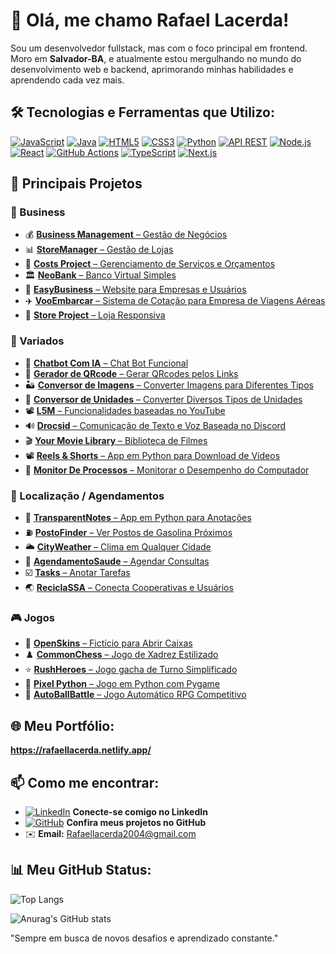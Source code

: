 # 👋 Olá, me chamo Rafael Lacerda!

Sou um desenvolvedor fullstack, mas com o foco principal em frontend. Moro em **Salvador-BA**, e atualmente estou mergulhando no mundo do desenvolvimento web e backend, aprimorando minhas habilidades e aprendendo cada vez mais.

## 🛠️ Tecnologias e Ferramentas que Utilizo:

[![JavaScript](https://img.shields.io/badge/-JavaScript-F7DF1E?style=flat-square&logo=javascript&logoColor=black)](https://developer.mozilla.org/pt-BR/docs/Web/JavaScript)
[![Java](https://img.shields.io/badge/-Java-007396?style=flat-square&logo=java&logoColor=white)](https://docs.oracle.com/en/java/)
[![HTML5](https://img.shields.io/badge/-HTML5-E34F26?style=flat-square&logo=html5&logoColor=white)](https://developer.mozilla.org/pt-BR/docs/Web/HTML)
[![CSS3](https://img.shields.io/badge/-CSS3-1572B6?style=flat-square&logo=css3&logoColor=white)](https://developer.mozilla.org/pt-BR/docs/Web/CSS)
[![Python](https://img.shields.io/badge/-Python-3776AB?style=flat-square&logo=python&logoColor=white)](https://www.python.org/doc/)
[![API REST](https://img.shields.io/badge/-API%20REST-FF6F00?style=flat-square&logo=api)](https://restfulapi.net/)
[![Node.js](https://img.shields.io/badge/-Node.js-339933?style=flat-square&logo=node.js&logoColor=white)](https://nodejs.org/en/docs/)
[![React](https://img.shields.io/badge/-React-61DAFB?style=flat-square&logo=react&logoColor=black)](https://reactjs.org/docs/getting-started.html)
[![GitHub Actions](https://img.shields.io/badge/-GitHub%20Actions-2088FF?style=flat-square&logo=github-actions&logoColor=white)](https://docs.github.com/en/actions)
[![TypeScript](https://img.shields.io/badge/-TypeScript-3178C6?style=flat-square&logo=typescript&logoColor=white)](https://www.typescriptlang.org/docs/)
[![Next.js](https://img.shields.io/badge/-Next.js-000000?style=flat-square&logo=next.js&logoColor=white)](https://nextjs.org/docs)

## 🌟 Principais Projetos

### 💼 Business
- 💰 [**Business Management** – Gestão de Negócios](https://bmanagement.vercel.app/)
- 📊 [**StoreManager** – Gestão de Lojas](https://storemanager-ztwx.onrender.com/)
- 💸 [**Costs Project** – Gerenciamento de Serviços e Orçamentos](https://costsservice.onrender.com/)
- 🏛️ [**NeoBank** – Banco Virtual Simples](https://neobank-ji8b.onrender.com/)
- 🏢 [**EasyBusiness** – Website para Empresas e Usuários](https://easybuniness.onrender.com/)
- ✈️ [**VooEmbarcar** – Sistema de Cotação para Empresa de Viagens Aéreas](https://vooembarcar.netlify.app/)
- 🛒 [**Store Project** – Loja Responsiva](https://rafaelglacerda.github.io/StoreProject/)

### 🔎 Variados
- 🤖 [**Chatbot Com IA** – Chat Bot Funcional](https://assistentechatbotv0.onrender.com/)
- 🔴 [**Gerador de QRcode** – Gerar QRcodes pelos Links](https://qrcodesgerador.netlify.app/)
- 🏜️ [**Conversor de Imagens** – Converter Imagens para Diferentes Tipos](https://imagemconversor.netlify.app/)
- 📏 [**Conversor de Unidades** – Converter Diversos Tipos de Unidades](https://unidadeconversor.netlify.app/)
- 📽️ [**L5M** – Funcionalidades baseadas no YouTube](https://l5m.onrender.com/)
- 🔊 [**Drocsid** – Comunicação de Texto e Voz Baseada no Discord](https://drocsid.onrender.com/)
- 🎬 [**Your Movie Library** – Biblioteca de Filmes](https://yourmovielibrary.netlify.app/)
- 📽️ [**Reels & Shorts** – App em Python para Download de Vídeos](https://github.com/RafaelGLacerda/Reels-Shorts)
- 🐍 [**Monitor De Processos** – Monitorar o Desempenho do Computador](https://github.com/RafaelGLacerda/MonitorDeProcessamentos)
  
### 📍 Localização / Agendamentos
- 📜 [**TransparentNotes** – App em Python para Anotações](https://github.com/RafaelGLacerda/TransparentNotes)
- ⛽ [**PostoFinder** – Ver Postos de Gasolina Próximos](https://postofinder.onrender.com/)
- 🌥️ [**CityWeather** – Clima em Qualquer Cidade](https://cityweatherbasic.netlify.app/)
- 🏩 [**AgendamentoSaude** – Agendar Consultas](https://agendamentosus.onrender.com/)
- ☑️ [**Tasks** – Anotar Tarefas](https://tasks-hbdt.onrender.com/)
- 🌏 [**ReciclaSSA** – Conecta Cooperativas e Usuários](https://reciclassa.onrender.com/)

### 🎮 Jogos
- 🎁 [**OpenSkins** – Fictício para Abrir Caixas](https://openskins.onrender.com/)
- ♟️ [**CommonChess** – Jogo de Xadrez Estilizado](https://commonchess.netlify.app/)
- ⭐ [**RushHeroes** – Jogo gacha de Turno Simplificado](https://rushheroes.onrender.com/)
- 🐍 [**Pixel Python** – Jogo em Python com Pygame](https://github.com/RafaelGLacerda/PixelPython)
- 🔴 [**AutoBallBattle** – Jogo Automático RPG Competitivo](https://autoballbattletest.vercel.app/)


## 🌐 Meu Portfólio:

**https://rafaellacerda.netlify.app/**

## 📫 Como me encontrar:

- [![LinkedIn](https://img.shields.io/badge/-LinkedIn-0A66C2?style=flat-square&logo=linkedin&logoColor=white)](https://br.linkedin.com/in/rafael-lacerda-47513526a) **Conecte-se comigo no LinkedIn**
- [![GitHub](https://img.shields.io/badge/-GitHub-181717?style=flat-square&logo=github&logoColor=white)](https://github.com/RafaelGLacerda) **Confira meus projetos no GitHub**
- ✉️ **Email:** [Rafaellacerda2004@gmail.com](mailto:Rafaellacerda2004@gmail.com)

## 📊 Meu GitHub Status:

![Top Langs](https://github-readme-stats.vercel.app/api/top-langs/?username=RafaelGLacerda&size_weight=0.5&count_weight=0.5&theme=dark)

![Anurag's GitHub stats](https://github-readme-stats.vercel.app/api?username=RafaelGLacerda&show_icons=true&theme=dark)

"Sempre em busca de novos desafios e aprendizado constante."
